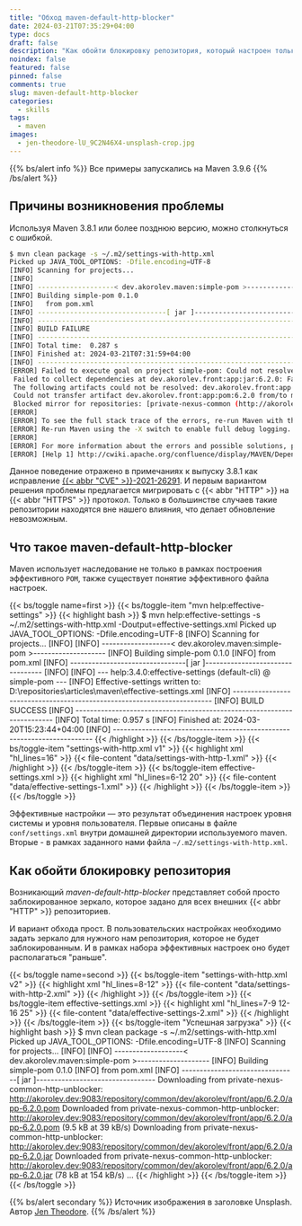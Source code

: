 ```yaml
---
title: "Обход maven-default-http-blocker"
date: 2024-03-21T07:35:29+04:00
type: docs
draft: false
description: "Как обойти блокировку репозитория, который настроен только для работы по HTTP протоколу."
noindex: false
featured: false
pinned: false
comments: true
slug: maven-default-http-blocker
categories:
  - skills
tags:
  - maven
images:
  - jen-theodore-lU_9C2N46X4-unsplash-crop.jpg
---
```

{{% bs/alert info %}}
Все примеры запускались на Maven 3.9.6
{{% /bs/alert %}}

## Причины возникновения проблемы
Используя Maven 3.8.1 или более позднюю версию, можно столкнуться с ошибкой.

```bash
$ mvn clean package -s ~/.m2/settings-with-http.xml
Picked up JAVA_TOOL_OPTIONS: -Dfile.encoding=UTF-8
[INFO] Scanning for projects...
[INFO]
[INFO] -------------------< dev.akorolev.maven:simple-pom >--------------------
[INFO] Building simple-pom 0.1.0
[INFO]   from pom.xml
[INFO] --------------------------------[ jar ]---------------------------------
[INFO] ------------------------------------------------------------------------
[INFO] BUILD FAILURE
[INFO] ------------------------------------------------------------------------
[INFO] Total time:  0.287 s
[INFO] Finished at: 2024-03-21T07:31:59+04:00
[INFO] ------------------------------------------------------------------------
[ERROR] Failed to execute goal on project simple-pom: Could not resolve dependencies for project dev.akorolev.maven:simple-pom:jar:0.1.0:
 Failed to collect dependencies at dev.akorolev.front:app:jar:6.2.0: Failed to read artifact descriptor for dev.akorolev.front:app:jar:6.2.0:
 The following artifacts could not be resolved: dev.akorolev.front:app:pom:6.2.0 (absent):
 Could not transfer artifact dev.akorolev.front:app:pom:6.2.0 from/to maven-default-http-blocker (http://0.0.0.0/):
 Blocked mirror for repositories: [private-nexus-common (http://akorolev.dev:9083/repository/common/, default, releases)] -> [Help 1]
[ERROR]
[ERROR] To see the full stack trace of the errors, re-run Maven with the -e switch.
[ERROR] Re-run Maven using the -X switch to enable full debug logging.
[ERROR]
[ERROR] For more information about the errors and possible solutions, please read the following articles:
[ERROR] [Help 1] http://cwiki.apache.org/confluence/display/MAVEN/DependencyResolutionException
```
Данное поведение отражено в примечаниях к выпуску 3.8.1 как исправление [{{< abbr "CVE" >}}-2021-26291](https://maven.apache.org/docs/3.8.1/release-notes.html#cve-2021-26291).
И первым вариантом решения проблемы предлагается мигрировать с {{< abbr "HTTP" >}} на {{< abbr "HTTPS" >}} протокол.
Только в большинстве случаев такие репозитории находятся вне нашего влияния, что делает обновление невозможным.

## Что такое maven-default-http-blocker
Maven использует наследование не только в рамках построения эффективного `POM`, также существует понятие эффективного файла настроек.

{{< bs/toggle name=first >}}
{{< bs/toggle-item "mvn help:effective-settings" >}}
{{< highlight bash >}}
$ mvn help:effective-settings -s ~/.m2/settings-with-http.xml -Doutput=effective-settings.xml
Picked up JAVA_TOOL_OPTIONS: -Dfile.encoding=UTF-8
[INFO] Scanning for projects...
[INFO]
[INFO] -------------------< dev.akorolev.maven:simple-pom >--------------------
[INFO] Building simple-pom 0.1.0
[INFO]   from pom.xml
[INFO] --------------------------------[ jar ]---------------------------------
[INFO]
[INFO] --- help:3.4.0:effective-settings (default-cli) @ simple-pom ---
[INFO] Effective-settings written to: D:\repositories\articles\maven\effective-settings.xml
[INFO] ------------------------------------------------------------------------
[INFO] BUILD SUCCESS
[INFO] ------------------------------------------------------------------------
[INFO] Total time:  0.957 s
[INFO] Finished at: 2024-03-20T15:23:44+04:00
[INFO] ------------------------------------------------------------------------
{{< /highlight >}}
{{< /bs/toggle-item >}}
{{< bs/toggle-item "settings-with-http.xml v1" >}}
{{< highlight xml "hl_lines=16" >}}
{{< file-content "data/settings-with-http-1.xml" >}} 
{{< /highlight >}}
{{< /bs/toggle-item >}}
{{< bs/toggle-item effective-settings.xml >}}
{{< highlight xml "hl_lines=6-12 20" >}}
{{< file-content "data/effective-settings-1.xml" >}}
{{< /highlight >}}
{{< /bs/toggle-item >}}
{{< /bs/toggle >}}

Эффективные настройки — это результат объединения настроек уровня системы и уровня пользователя.
Первые описаны в файле `conf/settings.xml` внутри домашней директории используемого maven.
Вторые - в рамках заданного нами файла `~/.m2/settings-with-http.xml`.

## Как обойти блокировку репозитория
Возникающий _maven-default-http-blocker_ представляет собой просто заблокированное зеркало, которое задано для всех внешних {{< abbr "HTTP" >}} репозиториев.

И вариант обхода прост. В пользовательских настройках необходимо задать зеркало для нужного нам репозитория, которое не будет заблокированным.
И в рамках набора эффективных настроек оно будет располагаться "раньше".

{{< bs/toggle name=second >}}
{{< bs/toggle-item "settings-with-http.xml v2" >}}
{{< highlight xml "hl_lines=8-12" >}}
{{< file-content "data/settings-with-http-2.xml" >}}
{{< /highlight >}}
{{< /bs/toggle-item >}}
{{< bs/toggle-item effective-settings.xml >}}
{{< highlight xml "hl_lines=7-9 12-16 25" >}}
{{< file-content "data/effective-settings-2.xml" >}}
{{< /highlight >}}
{{< /bs/toggle-item >}}
{{< bs/toggle-item "Успешная загрузка" >}}
{{< highlight bash >}}
$ mvn clean package -s ~/.m2/settings-with-http.xml
Picked up JAVA_TOOL_OPTIONS: -Dfile.encoding=UTF-8
[INFO] Scanning for projects...
[INFO]
[INFO] -------------------< dev.akorolev.maven:simple-pom >--------------------
[INFO] Building simple-pom 0.1.0
[INFO]   from pom.xml
[INFO] --------------------------------[ jar ]---------------------------------
Downloading from private-nexus-common-http-unblocker: http://akorolev.dev:9083/repository/common/dev/akorolev/front/app/6.2.0/app-6.2.0.pom
Downloaded from private-nexus-common-http-unblocker: http://akorolev.dev:9083/repository/common/dev/akorolev/front/app/6.2.0/app-6.2.0.pom (9.5 kB at 39 kB/s)
Downloading from private-nexus-common-http-unblocker: http://akorolev.dev:9083/repository/common/dev/akorolev/front/app/6.2.0/app-6.2.0.jar
Downloaded from private-nexus-common-http-unblocker: http://akorolev.dev:9083/repository/common/dev/akorolev/front/app/6.2.0/app-6.2.0.jar (78 kB at 154 kB/s)
...
{{< /highlight >}}
{{< /bs/toggle-item >}}
{{< /bs/toggle >}}


{{% bs/alert secondary %}}
Источник изображения в заголовке Unsplash. Автор [Jen Theodore](https://unsplash.com/@jentheodore).
{{% /bs/alert %}}
